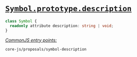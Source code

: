 # [`Symbol.prototype.description`](https://github.com/tc39/proposal-Symbol-description)
```ts
class Symbol {
  readonly attribute description: string | void;
}
```
[*CommonJS entry points:*](/docs/Usage.md#commonjs-api)
```
core-js/proposals/symbol-description
```
